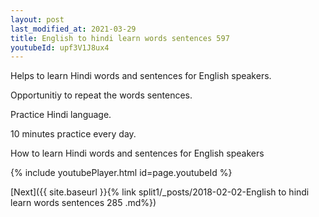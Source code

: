 ```yaml
---
layout: post
last_modified_at: 2021-03-29
title: English to hindi learn words sentences 597 
youtubeId: upf3V1J8ux4
---
```

 
 
Helps to learn Hindi words and sentences for English speakers.

Opportunitiy to repeat the words sentences. 

Practice Hindi language. 
 
10 minutes practice every day. 
 
How to learn Hindi words and sentences for English speakers 
 
{% include youtubePlayer.html id=page.youtubeId %}
 
 
[Next]({{ site.baseurl }}{% link  split1/_posts/2018-02-02-English to hindi learn words sentences 285 .md%})
 
